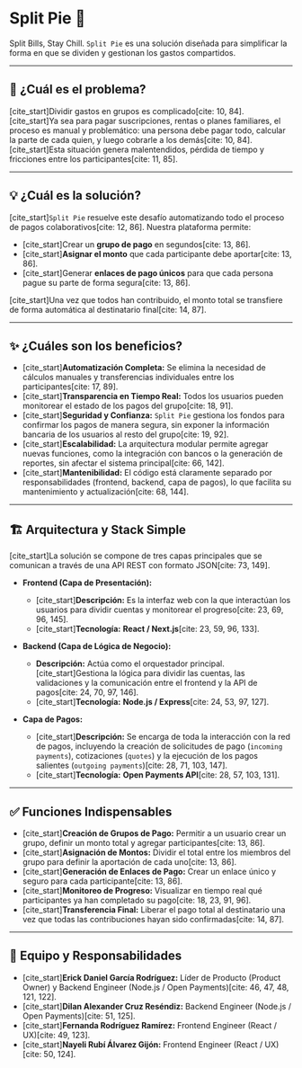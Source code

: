 # Split Pie 🥧

Split Bills, Stay Chill. `Split Pie` es una solución diseñada para simplificar la forma en que se dividen y gestionan los gastos compartidos.

---

## 🎯 ¿Cuál es el problema?

[cite_start]Dividir gastos en grupos es complicado[cite: 10, 84]. [cite_start]Ya sea para pagar suscripciones, rentas o planes familiares, el proceso es manual y problemático: una persona debe pagar todo, calcular la parte de cada quien, y luego cobrarle a los demás[cite: 10, 84]. [cite_start]Esta situación genera malentendidos, pérdida de tiempo y fricciones entre los participantes[cite: 11, 85].

---

## 💡 ¿Cuál es la solución?

[cite_start]`Split Pie` resuelve este desafío automatizando todo el proceso de pagos colaborativos[cite: 12, 86]. Nuestra plataforma permite:
* [cite_start]Crear un **grupo de pago** en segundos[cite: 13, 86].
* [cite_start]**Asignar el monto** que cada participante debe aportar[cite: 13, 86].
* [cite_start]Generar **enlaces de pago únicos** para que cada persona pague su parte de forma segura[cite: 13, 86].

[cite_start]Una vez que todos han contribuido, el monto total se transfiere de forma automática al destinatario final[cite: 14, 87].

---

## ✨ ¿Cuáles son los beneficios?

* [cite_start]**Automatización Completa:** Se elimina la necesidad de cálculos manuales y transferencias individuales entre los participantes[cite: 17, 89].
* [cite_start]**Transparencia en Tiempo Real:** Todos los usuarios pueden monitorear el estado de los pagos del grupo[cite: 18, 91].
* [cite_start]**Seguridad y Confianza:** `Split Pie` gestiona los fondos para confirmar los pagos de manera segura, sin exponer la información bancaria de los usuarios al resto del grupo[cite: 19, 92].
* [cite_start]**Escalabilidad:** La arquitectura modular permite agregar nuevas funciones, como la integración con bancos o la generación de reportes, sin afectar el sistema principal[cite: 66, 142].
* [cite_start]**Mantenibilidad:** El código está claramente separado por responsabilidades (frontend, backend, capa de pagos), lo que facilita su mantenimiento y actualización[cite: 68, 144].

---

## 🏗️ Arquitectura y Stack Simple

[cite_start]La solución se compone de tres capas principales que se comunican a través de una API REST con formato JSON[cite: 73, 149].

* **Frontend (Capa de Presentación):**
    * [cite_start]**Descripción:** Es la interfaz web con la que interactúan los usuarios para dividir cuentas y monitorear el progreso[cite: 23, 69, 96, 145].
    * [cite_start]**Tecnología:** **React / Next.js**[cite: 23, 59, 96, 133].

* **Backend (Capa de Lógica de Negocio):**
    * **Descripción:** Actúa como el orquestador principal. [cite_start]Gestiona la lógica para dividir las cuentas, las validaciones y la comunicación entre el frontend y la API de pagos[cite: 24, 70, 97, 146].
    * [cite_start]**Tecnología:** **Node.js / Express**[cite: 24, 53, 97, 127].

* **Capa de Pagos:**
    * [cite_start]**Descripción:** Se encarga de toda la interacción con la red de pagos, incluyendo la creación de solicitudes de pago (`incoming payments`), cotizaciones (`quotes`) y la ejecución de los pagos salientes (`outgoing payments`)[cite: 28, 71, 103, 147].
    * [cite_start]**Tecnología:** **Open Payments API**[cite: 28, 57, 103, 131].

---

## ✅ Funciones Indispensables

* [cite_start]**Creación de Grupos de Pago:** Permitir a un usuario crear un grupo, definir un monto total y agregar participantes[cite: 13, 86].
* [cite_start]**Asignación de Montos:** Dividir el total entre los miembros del grupo para definir la aportación de cada uno[cite: 13, 86].
* [cite_start]**Generación de Enlaces de Pago:** Crear un enlace único y seguro para cada participante[cite: 13, 86].
* [cite_start]**Monitoreo de Progreso:** Visualizar en tiempo real qué participantes ya han completado su pago[cite: 18, 23, 91, 96].
* [cite_start]**Transferencia Final:** Liberar el pago total al destinatario una vez que todas las contribuciones hayan sido confirmadas[cite: 14, 87].

---

## 👥 Equipo y Responsabilidades

* [cite_start]**Erick Daniel García Rodríguez:** Líder de Producto (Product Owner) y Backend Engineer (Node.js / Open Payments)[cite: 46, 47, 48, 121, 122].
* [cite_start]**Dilan Alexander Cruz Reséndiz:** Backend Engineer (Node.js / Open Payments)[cite: 51, 125].
* [cite_start]**Fernanda Rodríguez Ramírez:** Frontend Engineer (React / UX)[cite: 49, 123].
* [cite_start]**Nayeli Rubí Álvarez Gijón:** Frontend Engineer (React / UX)[cite: 50, 124].